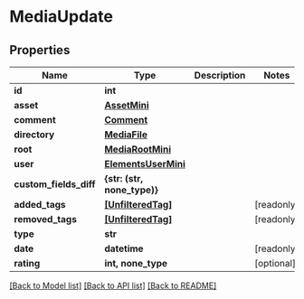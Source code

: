 # MediaUpdate


## Properties

Name | Type | Description | Notes
------------ | ------------- | ------------- | -------------
**id** | **int** |  | 
**asset** | [**AssetMini**](AssetMini.md) |  | 
**comment** | [**Comment**](Comment.md) |  | 
**directory** | [**MediaFile**](MediaFile.md) |  | 
**root** | [**MediaRootMini**](MediaRootMini.md) |  | 
**user** | [**ElementsUserMini**](ElementsUserMini.md) |  | 
**custom_fields_diff** | **{str: (str, none_type)}** |  | 
**added_tags** | [**[UnfilteredTag]**](UnfilteredTag.md) |  | [readonly] 
**removed_tags** | [**[UnfilteredTag]**](UnfilteredTag.md) |  | [readonly] 
**type** | **str** |  | 
**date** | **datetime** |  | [readonly] 
**rating** | **int, none_type** |  | [optional] 

[[Back to Model list]](../README.md#models) [[Back to API list]](../README.md#api-endpoints) [[Back to README]](../README.md)


